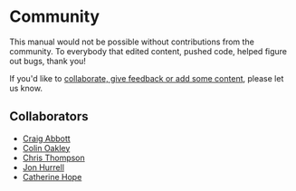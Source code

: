 # Community

This manual would not be possible without contributions from the community. To everybody that edited content, pushed code, helped figure out bugs, thank you!

If you'd like to [collaborate, give feedback or add some content](https://github.com/dwp/accessibility-manual/issues/new), please let us know.

## Collaborators
- [Craig Abbott](https://twitter.com/abbott567)
- [Colin Oakley](https://twitter.com/htmlandbacon)
- [Chris Thompson](https://twitter.com/mrcthompson)
- [Jon Hurrell](https://twitter.com/monsterthoughts)
- [Catherine Hope](https://twitter.com/CatherineCe)
